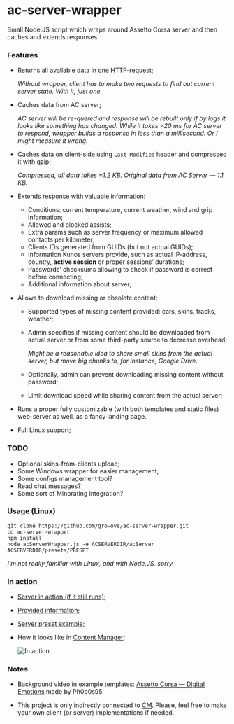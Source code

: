 # ac-server-wrapper
Small Node.JS script which wraps around Assetto Corsa server and then caches and extends responses.

### Features

- Returns all available data in one HTTP-request;

  *Without wrapper, client has to make two requests to find out current server state. With it, just one.*
  
- Caches data from AC server;

  *AC server will be re-quered and response will be rebuilt only if by logs it looks like something has changed. 
  While it takes ≈20 ms for AC server to respond, wrapper builds a response in less than a millisecond. Or I might 
  measure it wrong.*
  
- Caches data on client-side using `Last-Modified` header and compressed it with gzip;

  *Compressed, all data takes ≈1.2 KB. Original data from AC Server — 1.1 KB.*
  
- Extends response with valuable information:

  - Conditions: current temperature, current weather, wind and grip information;
  - Allowed and blocked assists;
  - Extra params such as server frequency or maximum allowed contacts per kilometer;
  - Clients IDs generated from GUIDs (but not actual GUIDs);
  - Information Kunos servers provide, such as actual IP-address, country, **active session** or proper sessions’ durations;
  - Passwords’ checksums allowing to check if password is correct before connecting;
  - Additional information about server;
  
- Allows to download missing or obsolete content:
  
  - Supported types of missing content provided: cars, skins, tracks, weather;
  - Admin specifies if missing content should be downloaded from actual server or from some third-party source to decrease overhead;
  
    *Might be a reasonable idea to share small skins from the actual server, but move big chunks to, for instance, Google Drive.*
    
  - Optionally, admin can prevent downloading missing content without password;
  - Limit download speed while sharing content from the actual server;
  
- Runs a proper fully customizable (with both templates and static files) web-server as well, as a fancy landing page.

- Full Linux support;

### TODO

- Optional skins-from-clients upload;
- Some Windows wrapper for easier management;
- Some configs management tool?
- Read chat messages?
- Some sort of Minorating integration?

### Usage (Linux)

```
git clone https://github.com/gro-ove/ac-server-wrapper.git
cd ac-server-wrapper
npm install
node acServerWrapper.js -e ACSERVERDIR/acServer ACSERVERDIR/presets/PRESET
```

*I’m not really familiar with Linux, and with Node.JS, sorry.*

### In action

- [Server in action (if it still runs)](http://46.173.219.83/);
- [Provided information](http://46.173.219.83/api/details/);
- [Server preset example](https://drive.google.com/file/d/0B6GfX1zRa8pOT3pmbVFVdnk3SUU/view?usp=drivesdk);
- How it looks like in [Content Manager](https://github.com/gro-ove/actools):

  ![In action](http://i.imgur.com/oo512t0.png)
 
### Notes

- Background video in example templates: 
  [Assetto Corsa — Digital Emotions](https://www.youtube.com/watch?v=SWct8vsAWyk) made by Ph0b0s95.
  
- This project is only indirectly connected to [CM](https://github.com/gro-ove/actools). Please, feel free to make 
  your own client (or server) implementations if needed.

